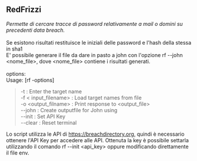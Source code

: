 ## RedFrizzi
*Permette di cercare tracce di password relativamente a mail o domini su precedenti data breach.* </br>
</br>
Se esistono risultati restituisce le iniziali delle password e l'hash della stessa in sha1 </br>
E' possibile generare il file da dare in pasto a john con l'opzione rf --john <nome_file>, dove <nome_file> contiene i risultati generati. </br>
</br>
options:
</br>
Usage: [rf -options]
</br>
> -t <target> : Enter the target name </br>
> -f < input_filename> : Load target names from file </br>
> -o <output_filname> : Print response to <output_file> </br>
> --john <inputfile>: Create outputfile for John using <inputfile> </br>
> --init : Set API Key </br>
> --clear : Reset terminal </br>

Lo script utilizza le API di https://breachdirectory.org, quindi è necessario ottenere l'API Key per accedere alle API. Ottenuta la key è possibile settarla utilizzando il comando rf --init <api_key> oppure modificando direttamente il file env. </br>
